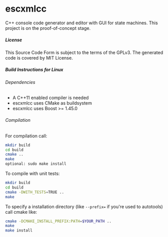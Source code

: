 escxmlcc
========

C++ console code generator and editor with GUI for state machines.
This project is on the proof-of-concept stage.

##### License

This Source Code Form is subject to the terms of the GPLv3.
The generated code is covered by MIT License.

##### Build Instructions for Linux
###### Dependencies

- A C++11 enabled compiler is needed
- escxmlcc uses CMake as buildsystem
- escxmlcc uses Boost >= 1.45.0

###### Compilation

For compilation call:

```bash
mkdir build
cd build
cmake ..
make
optional: sudo make install
```

To compile with unit tests:
```bash
mkdir build
cd build
cmake -DWITH_TESTS=TRUE ..
make
```

To specify a installation directory (like `--prefix=` if you're used to autotools) call cmake like:
```bash
cmake -DCMAKE_INSTALL_PREFIX:PATH=$YOUR_PATH ..
make
make install
```
